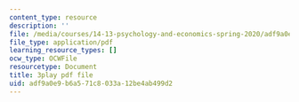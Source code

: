 ```yaml
---
content_type: resource
description: ''
file: /media/courses/14-13-psychology-and-economics-spring-2020/adf9a0e9b6a571c8033a12be4ab499d2_iNqssktTto.pdf
file_type: application/pdf
learning_resource_types: []
ocw_type: OCWFile
resourcetype: Document
title: 3play pdf file
uid: adf9a0e9-b6a5-71c8-033a-12be4ab499d2
---
```

